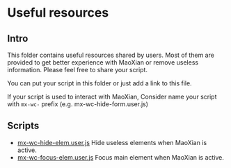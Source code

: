 
# Useful resources

## Intro

This folder contains useful resources shared by users. Most of them are provided to get better experience with MaoXian or remove useless information. Please feel free to share your script.

You can put your script in this folder or just add a link to this file.

If your script is used to interact with MaoXian, Consider name your script with `mx-wc-` prefix (e.g. mx-wc-hide-form.user.js)

## Scripts

* [mx-wc-hide-elem.user.js](#) Hide useless elements when MaoXian is active.
* [mx-wc-focus-elem.user.js](#) Focus main element when MaoXian is active.

